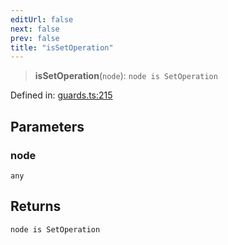 ```yaml
---
editUrl: false
next: false
prev: false
title: "isSetOperation"
---
```


> **isSetOperation**(`node`): `node is SetOperation`

Defined in: [guards.ts:215](https://github.com/rcs-agents/rcs-lang/blob/2c0291a4209143052b64b2c6ec7573ef29bacea2/packages/ast/src/guards.ts#L215)

## Parameters

### node

`any`

## Returns

`node is SetOperation`

